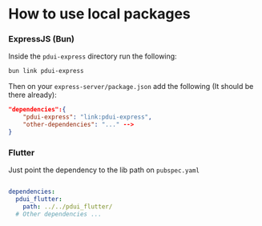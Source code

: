 # How to use local packages

### ExpressJS (Bun)
Inside the `pdui-express` directory run the following:
```bash
bun link pdui-express
```
Then on your `express-server/package.json` add the following (It should be there already):
```json
"dependencies":{
    "pdui-express": "link:pdui-express",
    "other-dependencies": "..." -->
}
```

### Flutter 
Just point the dependency to the lib path on `pubspec.yaml`
```yaml

dependencies:
  pdui_flutter:
    path: ../../pdui_flutter/
  # Other dependencies ...
```
